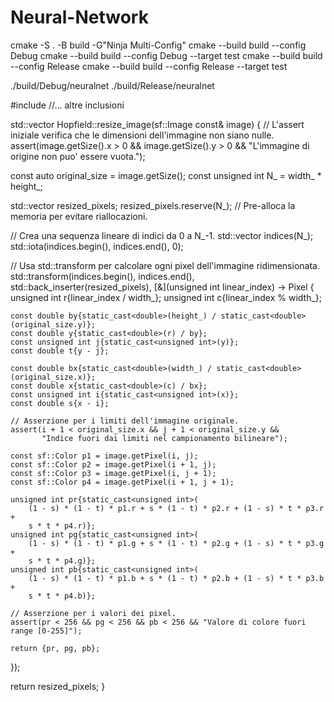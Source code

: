 # Neural-Network
cmake -S . -B build -G"Ninja Multi-Config"
cmake --build build --config Debug
cmake --build build --config Debug --target test
cmake --build build --config Release
cmake --build build --config Release --target test

./build/Debug/neuralnet
./build/Release/neuralnet

#include <numeric>
//... altre inclusioni

std::vector<Pixel> Hopfield::resize_image(sf::Image const& image) {
  // L'assert iniziale verifica che le dimensioni dell'immagine non siano nulle.
  assert(image.getSize().x > 0 && image.getSize().y > 0 && "L'immagine di origine non puo' essere vuota.");

  const auto original_size = image.getSize();
  const unsigned int N_ = width_ * height_;

  std::vector<Pixel> resized_pixels;
  resized_pixels.reserve(N_); // Pre-alloca la memoria per evitare riallocazioni.

  // Crea una sequenza lineare di indici da 0 a N_-1.
  std::vector<unsigned int> indices(N_);
  std::iota(indices.begin(), indices.end(), 0);

  // Usa std::transform per calcolare ogni pixel dell'immagine ridimensionata.
  std::transform(indices.begin(), indices.end(), std::back_inserter(resized_pixels),
                 [&](unsigned int linear_index) -> Pixel {
    unsigned int r{linear_index / width_};
    unsigned int c{linear_index % width_};

    const double by{static_cast<double>(height_) / static_cast<double>(original_size.y)};
    const double y{static_cast<double>(r) / by};
    const unsigned int j{static_cast<unsigned int>(y)};
    const double t{y - j};

    const double bx{static_cast<double>(width_) / static_cast<double>(original_size.x)};
    const double x{static_cast<double>(c) / bx};
    const unsigned int i{static_cast<unsigned int>(x)};
    const double s{x - i};

    // Asserzione per i limiti dell'immagine originale.
    assert(i + 1 < original_size.x && j + 1 < original_size.y &&
           "Indice fuori dai limiti nel campionamento bilineare");

    const sf::Color p1 = image.getPixel(i, j);
    const sf::Color p2 = image.getPixel(i + 1, j);
    const sf::Color p3 = image.getPixel(i, j + 1);
    const sf::Color p4 = image.getPixel(i + 1, j + 1);

    unsigned int pr{static_cast<unsigned int>(
        (1 - s) * (1 - t) * p1.r + s * (1 - t) * p2.r + (1 - s) * t * p3.r +
        s * t * p4.r)};
    unsigned int pg{static_cast<unsigned int>(
        (1 - s) * (1 - t) * p1.g + s * (1 - t) * p2.g + (1 - s) * t * p3.g +
        s * t * p4.g)};
    unsigned int pb{static_cast<unsigned int>(
        (1 - s) * (1 - t) * p1.b + s * (1 - t) * p2.b + (1 - s) * t * p3.b +
        s * t * p4.b)};

    // Asserzione per i valori dei pixel.
    assert(pr < 256 && pg < 256 && pb < 256 && "Valore di colore fuori range [0-255]");

    return {pr, pg, pb};
  });

  return resized_pixels;
}